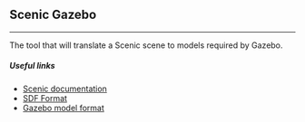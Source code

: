 ## Scenic Gazebo
----------------

The tool that will translate a Scenic scene to models required by Gazebo.

##### Useful links

- [Scenic documentation](https://scenic-lang.readthedocs.io/en/latest/quickstart.html#)
- [SDF Format](http://sdformat.org/spec)
- [Gazebo model format](http://gazebosim.org/tutorials/?tut=build_robot)
